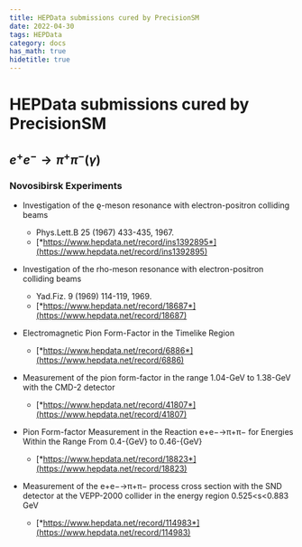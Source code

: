 ```yaml
---
title: HEPData submissions cured by PrecisionSM
date: 2022-04-30
tags: HEPData
category: docs
has_math: true
hidetitle: true
---
```


# HEPData submissions cured by PrecisionSM

## $e^+e^- \to \pi^+\pi^- (\gamma)$

### Novosibirsk Experiments

-   Investigation of the ϱ-meson resonance with electron-positron
    colliding beams
    -   Phys.Lett.B 25 (1967) 433-435, 1967.
    -   [*https://www.hepdata.net/record/ins1392895*](https://www.hepdata.net/record/ins1392895)

-   Investigation of the rho-meson resonance with electron-positron
    colliding beams
    -   Yad.Fiz. 9 (1969) 114-119, 1969.
    -   [*https://www.hepdata.net/record/18687*](https://www.hepdata.net/record/18687)

-   Electromagnetic Pion Form-Factor in the Timelike Region
    -   [*https://www.hepdata.net/record/6886*](https://www.hepdata.net/record/6886)

-   Measurement of the pion form-factor in the range 1.04-GeV to
    1.38-GeV with the CMD-2 detector
    -   [*https://www.hepdata.net/record/41807*](https://www.hepdata.net/record/41807)

-   Pion Form-factor Measurement in the Reaction e+e−→π+π− for Energies
    Within the Range From 0.4-{GeV} to 0.46-{GeV}
    -   [*https://www.hepdata.net/record/18823*](https://www.hepdata.net/record/18823)

-   Measurement of the e+e−→π+π− process cross section with the SND
    detector at the VEPP-2000 collider in the energy region
    0.525\<s\<0.883 GeV
    -   [*https://www.hepdata.net/record/114983*](https://www.hepdata.net/record/114983)
